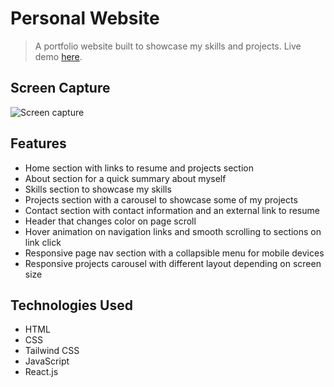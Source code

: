 # Personal Website

> A portfolio website built to showcase my skills and projects. Live demo [here](https://yamakenth.github.io/personal-website/).

## Screen Capture

![Screen capture](./screencapture/personalwebsite-screencapture.gif)

## Features

- Home section with links to resume and projects section
- About section for a quick summary about myself
- Skills section to showcase my skills
- Projects section with a carousel to showcase some of my projects
- Contact section with contact information and an external link to resume
- Header that changes color on page scroll
- Hover animation on navigation links and smooth scrolling to sections on link click
- Responsive page nav section with a collapsible menu for mobile devices
- Responsive projects carousel with different layout depending on screen size

## Technologies Used

- HTML
- CSS
- Tailwind CSS
- JavaScript
- React.js

